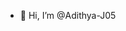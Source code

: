 - 👋 Hi, I’m @Adithya-J05


<!---
Adithya-J05/Adithya-J05 is a ✨ special ✨ repository because its `README.md` (this file) appears on your GitHub profile.
You can click the Preview link to take a look at your changes.
--->
